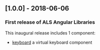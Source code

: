 ## [1.0.0] - 2018-06-06

### First release of ALS Angular Libraries

This inaugural release includes 1 component:
* [keyboard](http://gogs/mmenichetti/als-ng-libraries/src/master/projects/keyboard) a virtual keyboard component